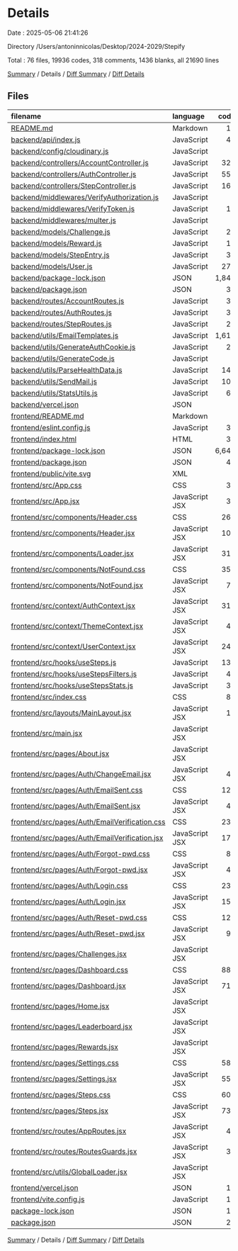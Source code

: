 # Details

Date : 2025-05-06 21:41:26

Directory /Users/antoninnicolas/Desktop/2024-2029/Stepify

Total : 76 files,  19936 codes, 318 comments, 1436 blanks, all 21690 lines

[Summary](results.md) / Details / [Diff Summary](diff.md) / [Diff Details](diff-details.md)

## Files
| filename | language | code | comment | blank | total |
| :--- | :--- | ---: | ---: | ---: | ---: |
| [README.md](/README.md) | Markdown | 11 | 0 | 2 | 13 |
| [backend/api/index.js](/backend/api/index.js) | JavaScript | 44 | 7 | 9 | 60 |
| [backend/config/cloudinary.js](/backend/config/cloudinary.js) | JavaScript | 8 | 0 | 2 | 10 |
| [backend/controllers/AccountController.js](/backend/controllers/AccountController.js) | JavaScript | 325 | 10 | 64 | 399 |
| [backend/controllers/AuthController.js](/backend/controllers/AuthController.js) | JavaScript | 555 | 23 | 90 | 668 |
| [backend/controllers/StepController.js](/backend/controllers/StepController.js) | JavaScript | 164 | 10 | 40 | 214 |
| [backend/middlewares/VerifyAuthorization.js](/backend/middlewares/VerifyAuthorization.js) | JavaScript | 7 | 0 | 1 | 8 |
| [backend/middlewares/VerifyToken.js](/backend/middlewares/VerifyToken.js) | JavaScript | 19 | 0 | 3 | 22 |
| [backend/middlewares/multer.js](/backend/middlewares/multer.js) | JavaScript | 4 | 0 | 2 | 6 |
| [backend/models/Challenge.js](/backend/models/Challenge.js) | JavaScript | 22 | 0 | 5 | 27 |
| [backend/models/Reward.js](/backend/models/Reward.js) | JavaScript | 19 | 0 | 0 | 19 |
| [backend/models/StepEntry.js](/backend/models/StepEntry.js) | JavaScript | 33 | 0 | 5 | 38 |
| [backend/models/User.js](/backend/models/User.js) | JavaScript | 271 | 10 | 12 | 293 |
| [backend/package-lock.json](/backend/package-lock.json) | JSON | 1,843 | 0 | 1 | 1,844 |
| [backend/package.json](/backend/package.json) | JSON | 36 | 0 | 1 | 37 |
| [backend/routes/AccountRoutes.js](/backend/routes/AccountRoutes.js) | JavaScript | 34 | 5 | 5 | 44 |
| [backend/routes/AuthRoutes.js](/backend/routes/AuthRoutes.js) | JavaScript | 33 | 5 | 7 | 45 |
| [backend/routes/StepRoutes.js](/backend/routes/StepRoutes.js) | JavaScript | 24 | 5 | 4 | 33 |
| [backend/utils/EmailTemplates.js](/backend/utils/EmailTemplates.js) | JavaScript | 1,614 | 0 | 82 | 1,696 |
| [backend/utils/GenerateAuthCookie.js](/backend/utils/GenerateAuthCookie.js) | JavaScript | 25 | 0 | 5 | 30 |
| [backend/utils/GenerateCode.js](/backend/utils/GenerateCode.js) | JavaScript | 4 | 0 | 1 | 5 |
| [backend/utils/ParseHealthData.js](/backend/utils/ParseHealthData.js) | JavaScript | 143 | 7 | 30 | 180 |
| [backend/utils/SendMail.js](/backend/utils/SendMail.js) | JavaScript | 107 | 1 | 10 | 118 |
| [backend/utils/StatsUtils.js](/backend/utils/StatsUtils.js) | JavaScript | 60 | 0 | 16 | 76 |
| [backend/vercel.json](/backend/vercel.json) | JSON | 9 | 0 | 0 | 9 |
| [frontend/README.md](/frontend/README.md) | Markdown | 7 | 0 | 6 | 13 |
| [frontend/eslint.config.js](/frontend/eslint.config.js) | JavaScript | 32 | 0 | 2 | 34 |
| [frontend/index.html](/frontend/index.html) | HTML | 31 | 6 | 5 | 42 |
| [frontend/package-lock.json](/frontend/package-lock.json) | JSON | 6,644 | 0 | 1 | 6,645 |
| [frontend/package.json](/frontend/package.json) | JSON | 49 | 0 | 1 | 50 |
| [frontend/public/vite.svg](/frontend/public/vite.svg) | XML | 1 | 0 | 0 | 1 |
| [frontend/src/App.css](/frontend/src/App.css) | CSS | 35 | 2 | 4 | 41 |
| [frontend/src/App.jsx](/frontend/src/App.jsx) | JavaScript JSX | 38 | 0 | 4 | 42 |
| [frontend/src/components/Header.css](/frontend/src/components/Header.css) | CSS | 267 | 14 | 42 | 323 |
| [frontend/src/components/Header.jsx](/frontend/src/components/Header.jsx) | JavaScript JSX | 101 | 4 | 11 | 116 |
| [frontend/src/components/Loader.jsx](/frontend/src/components/Loader.jsx) | JavaScript JSX | 318 | 5 | 7 | 330 |
| [frontend/src/components/NotFound.css](/frontend/src/components/NotFound.css) | CSS | 359 | 1 | 60 | 420 |
| [frontend/src/components/NotFound.jsx](/frontend/src/components/NotFound.jsx) | JavaScript JSX | 76 | 0 | 11 | 87 |
| [frontend/src/context/AuthContext.jsx](/frontend/src/context/AuthContext.jsx) | JavaScript JSX | 314 | 10 | 28 | 352 |
| [frontend/src/context/ThemeContext.jsx](/frontend/src/context/ThemeContext.jsx) | JavaScript JSX | 46 | 4 | 12 | 62 |
| [frontend/src/context/UserContext.jsx](/frontend/src/context/UserContext.jsx) | JavaScript JSX | 249 | 10 | 30 | 289 |
| [frontend/src/hooks/useSteps.js](/frontend/src/hooks/useSteps.js) | JavaScript | 137 | 0 | 16 | 153 |
| [frontend/src/hooks/useStepsFilters.js](/frontend/src/hooks/useStepsFilters.js) | JavaScript | 45 | 3 | 10 | 58 |
| [frontend/src/hooks/useStepsStats.js](/frontend/src/hooks/useStepsStats.js) | JavaScript | 37 | 1 | 6 | 44 |
| [frontend/src/index.css](/frontend/src/index.css) | CSS | 85 | 11 | 13 | 109 |
| [frontend/src/layouts/MainLayout.jsx](/frontend/src/layouts/MainLayout.jsx) | JavaScript JSX | 14 | 0 | 2 | 16 |
| [frontend/src/main.jsx](/frontend/src/main.jsx) | JavaScript JSX | 8 | 0 | 2 | 10 |
| [frontend/src/pages/About.jsx](/frontend/src/pages/About.jsx) | JavaScript JSX | 9 | 0 | 2 | 11 |
| [frontend/src/pages/Auth/ChangeEmail.jsx](/frontend/src/pages/Auth/ChangeEmail.jsx) | JavaScript JSX | 48 | 3 | 8 | 59 |
| [frontend/src/pages/Auth/EmailSent.css](/frontend/src/pages/Auth/EmailSent.css) | CSS | 125 | 3 | 20 | 148 |
| [frontend/src/pages/Auth/EmailSent.jsx](/frontend/src/pages/Auth/EmailSent.jsx) | JavaScript JSX | 40 | 2 | 7 | 49 |
| [frontend/src/pages/Auth/EmailVerification.css](/frontend/src/pages/Auth/EmailVerification.css) | CSS | 232 | 8 | 34 | 274 |
| [frontend/src/pages/Auth/EmailVerification.jsx](/frontend/src/pages/Auth/EmailVerification.jsx) | JavaScript JSX | 174 | 18 | 28 | 220 |
| [frontend/src/pages/Auth/Forgot-pwd.css](/frontend/src/pages/Auth/Forgot-pwd.css) | CSS | 89 | 5 | 12 | 106 |
| [frontend/src/pages/Auth/Forgot-pwd.jsx](/frontend/src/pages/Auth/Forgot-pwd.jsx) | JavaScript JSX | 45 | 3 | 7 | 55 |
| [frontend/src/pages/Auth/Login.css](/frontend/src/pages/Auth/Login.css) | CSS | 239 | 5 | 36 | 280 |
| [frontend/src/pages/Auth/Login.jsx](/frontend/src/pages/Auth/Login.jsx) | JavaScript JSX | 159 | 3 | 16 | 178 |
| [frontend/src/pages/Auth/Reset-pwd.css](/frontend/src/pages/Auth/Reset-pwd.css) | CSS | 123 | 6 | 20 | 149 |
| [frontend/src/pages/Auth/Reset-pwd.jsx](/frontend/src/pages/Auth/Reset-pwd.jsx) | JavaScript JSX | 99 | 3 | 14 | 116 |
| [frontend/src/pages/Challenges.jsx](/frontend/src/pages/Challenges.jsx) | JavaScript JSX | 9 | 0 | 2 | 11 |
| [frontend/src/pages/Dashboard.css](/frontend/src/pages/Dashboard.css) | CSS | 886 | 6 | 165 | 1,057 |
| [frontend/src/pages/Dashboard.jsx](/frontend/src/pages/Dashboard.jsx) | JavaScript JSX | 714 | 18 | 36 | 768 |
| [frontend/src/pages/Home.jsx](/frontend/src/pages/Home.jsx) | JavaScript JSX | 9 | 0 | 4 | 13 |
| [frontend/src/pages/Leaderboard.jsx](/frontend/src/pages/Leaderboard.jsx) | JavaScript JSX | 9 | 0 | 2 | 11 |
| [frontend/src/pages/Rewards.jsx](/frontend/src/pages/Rewards.jsx) | JavaScript JSX | 9 | 0 | 2 | 11 |
| [frontend/src/pages/Settings.css](/frontend/src/pages/Settings.css) | CSS | 582 | 5 | 105 | 692 |
| [frontend/src/pages/Settings.jsx](/frontend/src/pages/Settings.jsx) | JavaScript JSX | 553 | 20 | 31 | 604 |
| [frontend/src/pages/Steps.css](/frontend/src/pages/Steps.css) | CSS | 601 | 11 | 110 | 722 |
| [frontend/src/pages/Steps.jsx](/frontend/src/pages/Steps.jsx) | JavaScript JSX | 730 | 35 | 87 | 852 |
| [frontend/src/routes/AppRoutes.jsx](/frontend/src/routes/AppRoutes.jsx) | JavaScript JSX | 49 | 9 | 4 | 62 |
| [frontend/src/routes/RoutesGuards.jsx](/frontend/src/routes/RoutesGuards.jsx) | JavaScript JSX | 30 | 0 | 8 | 38 |
| [frontend/src/utils/GlobalLoader.jsx](/frontend/src/utils/GlobalLoader.jsx) | JavaScript JSX | 8 | 0 | 1 | 9 |
| [frontend/vercel.json](/frontend/vercel.json) | JSON | 12 | 0 | 0 | 12 |
| [frontend/vite.config.js](/frontend/vite.config.js) | JavaScript | 12 | 1 | 3 | 16 |
| [package-lock.json](/package-lock.json) | JSON | 13 | 0 | 1 | 14 |
| [package.json](/package.json) | JSON | 21 | 0 | 1 | 22 |

[Summary](results.md) / Details / [Diff Summary](diff.md) / [Diff Details](diff-details.md)